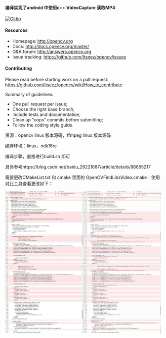 #### 编译实现了android 中使用c++ VideoCapture 读取MP4 

[![Gittip](http://img.shields.io/gittip/OpenCV.png)](https://www.gittip.com/OpenCV/)

#### Resources

* Homepage: <http://opencv.org>
* Docs: <http://docs.opencv.org/master/>
* Q&A forum: <http://answers.opencv.org>
* Issue tracking: <https://github.com/Itseez/opencv/issues>

#### Contributing

Please read before starting work on a pull request: <https://github.com/Itseez/opencv/wiki/How_to_contribute>

Summary of guidelines:

* One pull request per issue;
* Choose the right base branch;
* Include tests and documentation;
* Clean up "oops" commits before submitting;
* Follow the coding style guide.



资源：opencv linux 版本源码，ffmpeg linux 版本源码

编译环境：linux，ndk16rc

编译步骤，直接进行build.sh 即可

具体参考https://blog.csdn.net/baidu_29221887/article/details/88655217 

需要更改CMakeList.txt 和 cmake 里面的 OpenCVFindLibsVideo.cmake：使用对比工具查看更改如下：

![img1](https://github.com/eudora-jia/android-ffmepg-videocapture/blob/master/img-folder/%E5%AF%B9%E6%AF%941.jpg)
![img2](https://github.com/eudora-jia/android-ffmepg-videocapture/blob/master/img-folder/%E5%AF%B9%E6%AF%942.jpg)
![img3](https://github.com/eudora-jia/android-ffmepg-videocapture/blob/master/img-folder/%E5%AF%B9%E6%AF%943.jpg)
      
